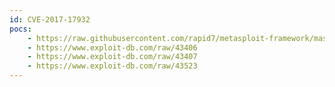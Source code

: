 ```yaml
---
id: CVE-2017-17932
pocs:
    - https://raw.githubusercontent.com/rapid7/metasploit-framework/master/modules/exploits/windows/misc/allmediaserver_bof.rb
    - https://www.exploit-db.com/raw/43406
    - https://www.exploit-db.com/raw/43407
    - https://www.exploit-db.com/raw/43523
---
```

